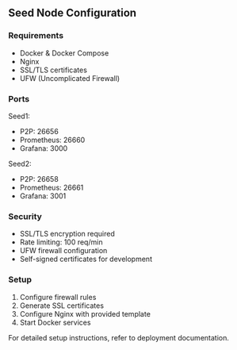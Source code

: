## Seed Node Configuration

### Requirements
- Docker & Docker Compose
- Nginx
- SSL/TLS certificates
- UFW (Uncomplicated Firewall)

### Ports
Seed1:
- P2P: 26656
- Prometheus: 26660
- Grafana: 3000

Seed2:
- P2P: 26658
- Prometheus: 26661
- Grafana: 3001

### Security
- SSL/TLS encryption required
- Rate limiting: 100 req/min
- UFW firewall configuration
- Self-signed certificates for development

### Setup
1. Configure firewall rules
2. Generate SSL certificates
3. Configure Nginx with provided template
4. Start Docker services

For detailed setup instructions, refer to deployment documentation.
